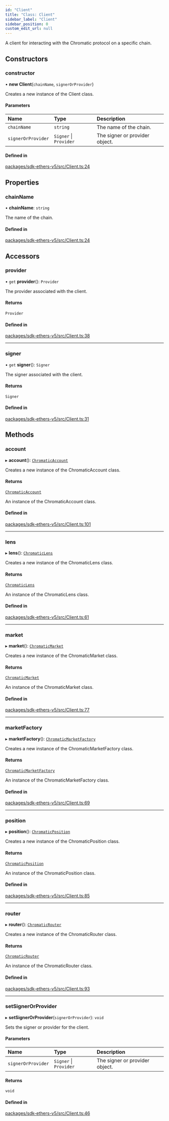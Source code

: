```yaml
---
id: "Client"
title: "Class: Client"
sidebar_label: "Client"
sidebar_position: 0
custom_edit_url: null
---
```


A client for interacting with the Chromatic protocol on a specific chain.

## Constructors

### constructor

• **new Client**(`chainName`, `signerOrProvider`)

Creates a new instance of the Client class.

#### Parameters

| Name | Type | Description |
| :------ | :------ | :------ |
| `chainName` | `string` | The name of the chain. |
| `signerOrProvider` | `Signer` \| `Provider` | The signer or provider object. |

#### Defined in

[packages/sdk-ethers-v5/src/Client.ts:24](https://github.com/chromatic-protocol/sdk/blob/b74e472/packages/sdk-ethers-v5/src/Client.ts#L24)

## Properties

### chainName

• **chainName**: `string`

The name of the chain.

#### Defined in

[packages/sdk-ethers-v5/src/Client.ts:24](https://github.com/chromatic-protocol/sdk/blob/b74e472/packages/sdk-ethers-v5/src/Client.ts#L24)

## Accessors

### provider

• `get` **provider**(): `Provider`

The provider associated with the client.

#### Returns

`Provider`

#### Defined in

[packages/sdk-ethers-v5/src/Client.ts:38](https://github.com/chromatic-protocol/sdk/blob/b74e472/packages/sdk-ethers-v5/src/Client.ts#L38)

___

### signer

• `get` **signer**(): `Signer`

The signer associated with the client.

#### Returns

`Signer`

#### Defined in

[packages/sdk-ethers-v5/src/Client.ts:31](https://github.com/chromatic-protocol/sdk/blob/b74e472/packages/sdk-ethers-v5/src/Client.ts#L31)

## Methods

### account

▸ **account**(): [`ChromaticAccount`](ChromaticAccount.md)

Creates a new instance of the ChromaticAccount class.

#### Returns

[`ChromaticAccount`](ChromaticAccount.md)

An instance of the ChromaticAccount class.

#### Defined in

[packages/sdk-ethers-v5/src/Client.ts:101](https://github.com/chromatic-protocol/sdk/blob/b74e472/packages/sdk-ethers-v5/src/Client.ts#L101)

___

### lens

▸ **lens**(): [`ChromaticLens`](ChromaticLens.md)

Creates a new instance of the ChromaticLens class.

#### Returns

[`ChromaticLens`](ChromaticLens.md)

An instance of the ChromaticLens class.

#### Defined in

[packages/sdk-ethers-v5/src/Client.ts:61](https://github.com/chromatic-protocol/sdk/blob/b74e472/packages/sdk-ethers-v5/src/Client.ts#L61)

___

### market

▸ **market**(): [`ChromaticMarket`](ChromaticMarket.md)

Creates a new instance of the ChromaticMarket class.

#### Returns

[`ChromaticMarket`](ChromaticMarket.md)

An instance of the ChromaticMarket class.

#### Defined in

[packages/sdk-ethers-v5/src/Client.ts:77](https://github.com/chromatic-protocol/sdk/blob/b74e472/packages/sdk-ethers-v5/src/Client.ts#L77)

___

### marketFactory

▸ **marketFactory**(): [`ChromaticMarketFactory`](ChromaticMarketFactory.md)

Creates a new instance of the ChromaticMarketFactory class.

#### Returns

[`ChromaticMarketFactory`](ChromaticMarketFactory.md)

An instance of the ChromaticMarketFactory class.

#### Defined in

[packages/sdk-ethers-v5/src/Client.ts:69](https://github.com/chromatic-protocol/sdk/blob/b74e472/packages/sdk-ethers-v5/src/Client.ts#L69)

___

### position

▸ **position**(): [`ChromaticPosition`](ChromaticPosition.md)

Creates a new instance of the ChromaticPosition class.

#### Returns

[`ChromaticPosition`](ChromaticPosition.md)

An instance of the ChromaticPosition class.

#### Defined in

[packages/sdk-ethers-v5/src/Client.ts:85](https://github.com/chromatic-protocol/sdk/blob/b74e472/packages/sdk-ethers-v5/src/Client.ts#L85)

___

### router

▸ **router**(): [`ChromaticRouter`](ChromaticRouter.md)

Creates a new instance of the ChromaticRouter class.

#### Returns

[`ChromaticRouter`](ChromaticRouter.md)

An instance of the ChromaticRouter class.

#### Defined in

[packages/sdk-ethers-v5/src/Client.ts:93](https://github.com/chromatic-protocol/sdk/blob/b74e472/packages/sdk-ethers-v5/src/Client.ts#L93)

___

### setSignerOrProvider

▸ **setSignerOrProvider**(`signerOrProvider`): `void`

Sets the signer or provider for the client.

#### Parameters

| Name | Type | Description |
| :------ | :------ | :------ |
| `signerOrProvider` | `Signer` \| `Provider` | The signer or provider object. |

#### Returns

`void`

#### Defined in

[packages/sdk-ethers-v5/src/Client.ts:46](https://github.com/chromatic-protocol/sdk/blob/b74e472/packages/sdk-ethers-v5/src/Client.ts#L46)
